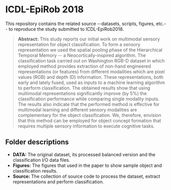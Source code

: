 # ICDL-EpiRob 2018
This repository contains the related source --datasets, scripts, figures, etc.-- to reproduce the study submitted to ICDL-EpiRob2018.

> **Abstract:** This study reports our initial work on multimodal sensory representation for object classification. To form a sensory representation we used the spatial pooling phase of the Hierarchical Temporal Memory -- a Neocortically-inspired algorithm. The classification task carried out on Washington RGB-D dataset in which employed method provides extraction of non-hand engineered representations (or features)  from different modalities which are pixel values (RGB) and depth (D) information.  These representations, both early and lately fused,  used as inputs to a machine learning algorithm to perform classification. The obtained results show that using multimodal representations significantly improve (by $5 \%$) the classification performance while comparing single modality inputs. The results also indicate that the performed method is effective for multimodal learning and different sensory modalities are complementary for the object classification.  We, therefore, envision that this method can be employed for object concept formation that requires multiple sensory information to execute cognitive tasks.

## Folder descriptions
* **DATA:** The original dataset, its processed balanced version and the classification I/O data files.  
* **Figures:** The figures that used in the paper to show sample object and classification results.  
* **Source:** The collection of source code to process the dataset, extract representations and perform classification.  